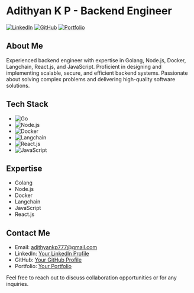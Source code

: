 # Adithyan K P - Backend Engineer

[![LinkedIn](https://img.shields.io/badge/-LinkedIn-0077B5?style=flat&logo=linkedin&logoColor=white)](https://www.linkedin.com/in/adithyan-k-p/)
[![GitHub](https://img.shields.io/badge/-GitHub-181717?style=flat&logo=github&logoColor=white)](https://github.com/AdithyanKP)
[![Portfolio](https://img.shields.io/badge/-Portfolio-000000?style=flat&logoColor=white)](https://adithyankp.netlify.app/)

## About Me

Experienced backend engineer with expertise in Golang, Node.js, Docker, Langchain, React.js, and JavaScript. Proficient in designing and implementing scalable, secure, and efficient backend systems. Passionate about solving complex problems and delivering high-quality software solutions.

## Tech Stack

- ![Go](https://img.shields.io/badge/-Go-00ADD8?style=flat&logo=go&logoColor=white)
- ![Node.js](https://img.shields.io/badge/-Node.js-43853D?style=flat&logo=node.js&logoColor=white)
- ![Docker](https://img.shields.io/badge/-Docker-2496ED?style=flat&logo=docker&logoColor=white)
- ![Langchain](https://img.shields.io/badge/-Langchain-121D33?style=flat&logoColor=white)
- ![React.js](https://img.shields.io/badge/-React.js-61DAFB?style=flat&logo=react&logoColor=white)
- ![JavaScript](https://img.shields.io/badge/-JavaScript-F7DF1E?style=flat&logo=javascript&logoColor=black)



## Expertise

- Golang
- Node.js
- Docker
- Langchain
- JavaScript
- React.js

## Contact Me

- Email: adithyankp777@gmail.com
- LinkedIn: [Your LinkedIn Profile](https://www.linkedin.com/in/adithyan-k-p/)
- GitHub: [Your GitHub Profile](https://github.com/AdithyanKP)
- Portfolio: [Your Portfolio](https://github.com/AdithyanKP)

Feel free to reach out to discuss collaboration opportunities or for any inquiries.

